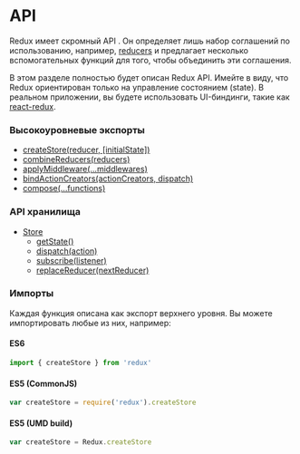 # API

Redux имеет скромный API . Он определяет лишь набор соглашений по использованию, например, [reducers](../Glossary.md#reducer) и предлагает несколько вспомогательных функций для того, чтобы объединить эти соглашения.

В этом разделе полностью будет описан Redux API. Имейте в виду, что Redux ориентирован только на управление состоянием (state). В реальном приложении, вы будете использовать UI-биндинги, такие как [react-redux](https://github.com/gaearon/react-redux).

### Высокоуровневые экспорты

* [createStore(reducer, [initialState])](createStore.md)
* [combineReducers(reducers)](combineReducers.md)
* [applyMiddleware(...middlewares)](applyMiddleware.md)
* [bindActionCreators(actionCreators, dispatch)](bindActionCreators.md)
* [compose(...functions)](compose.md)

### API хранилища

* [Store](Store.md)
  * [getState()](Store.md#getState)
  * [dispatch(action)](Store.md#dispatch)
  * [subscribe(listener)](Store.md#subscribe)
  * [replaceReducer(nextReducer)](Store.md#replaceReducer)

### Импорты

Каждая функция описана как экспорт верхнего уровня.
Вы можете импортировать любые из них, например:

#### ES6

```js
import { createStore } from 'redux'
```

#### ES5 (CommonJS)

```js
var createStore = require('redux').createStore
```

#### ES5 (UMD build)

```js
var createStore = Redux.createStore
```
